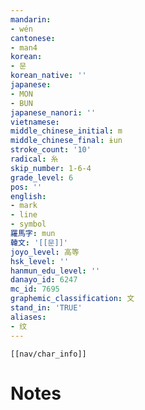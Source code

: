 ```yaml
---
mandarin:
- wén
cantonese:
- man4
korean:
- 문
korean_native: ''
japanese:
- MON
- BUN
japanese_nanori: ''
vietnamese:
middle_chinese_initial: m
middle_chinese_final: ɨun
stroke_count: '10'
radical: 糸
skip_number: 1-6-4
grade_level: 6
pos: ''
english:
- mark
- line
- symbol
羅馬字: mun
韓文: '[[문]]'
joyo_level: 高等
hsk_level: ''
hanmun_edu_level: ''
danayo_id: 6247
mc_id: 7695
graphemic_classification: 文
stand_in: 'TRUE'
aliases:
- 纹
---
```

```meta-bind-embed
[[nav/char_info]]
```

# Notes
